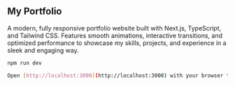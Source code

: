 ## My Portfolio

A modern, fully responsive portfolio website built with Next.js, TypeScript, and Tailwind CSS. Features smooth animations, interactive transitions, and optimized performance to showcase my skills, projects, and experience in a sleek and engaging way.

```bash
npm run dev

Open [http://localhost:3000](http://localhost:3000) with your browser to see the result.
```
